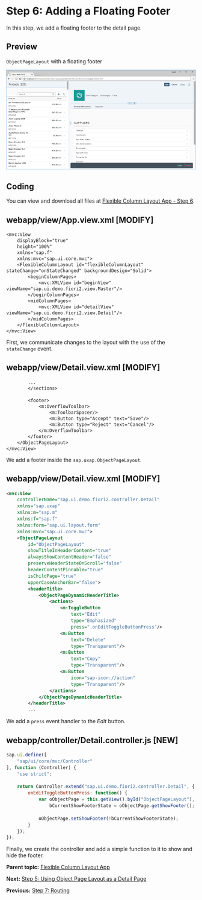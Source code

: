 <!-- loio555ed73903b34c70a23ba13af1a5d71e -->

# Step 6: Adding a Floating Footer

In this step, we add a floating footer to the detail page.



<a name="loio555ed73903b34c70a23ba13af1a5d71e__section_ed2_4dd_lbb"/>

## Preview

   
  
<a name="loio555ed73903b34c70a23ba13af1a5d71e__fig_r1j_pst_mr"/>`ObjectPageLayout` with a floating footer

 ![](images/Floating_Footer_Fiori_2_0_Tutorial_24122e0.png "ObjectPageLayout with a floating footer") 



<a name="loio555ed73903b34c70a23ba13af1a5d71e__section_fd2_4dd_lbb"/>

## Coding

You can view and download all files at [Flexible Column Layout App - Step 6](https://ui5.sap.com/#/sample/sap.f.tutorial.fiori2.06/preview).



<a name="loio555ed73903b34c70a23ba13af1a5d71e__section_jtj_mnj_l4b"/>

## webapp/view/App.view.xml \[MODIFY\]

```
<mvc:View
	displayBlock="true"
	height="100%"
	xmlns="sap.f"
	xmlns:mvc="sap.ui.core.mvc">
	<FlexibleColumnLayout id="flexibleColumnLayout" stateChange="onStateChanged" backgroundDesign="Solid">
		<beginColumnPages>
			<mvc:XMLView id="beginView" viewName="sap.ui.demo.fiori2.view.Master"/>
		</beginColumnPages>
		<midColumnPages>
			<mvc:XMLView id="detailView" viewName="sap.ui.demo.fiori2.view.Detail"/>
		</midColumnPages>
	</FlexibleColumnLayout>
</mvc:View>
```

First, we communicate changes to the layout with the use of the `stateChange` event.



<a name="loio555ed73903b34c70a23ba13af1a5d71e__section_dp4_lnj_l4b"/>

## webapp/view/Detail.view.xml \[MODIFY\]

```
		...
		</sections>

		<footer>
			<m:OverflowToolbar>
				<m:ToolbarSpacer/>
				<m:Button type="Accept" text="Save"/>
				<m:Button type="Reject" text="Cancel"/>
			</m:OverflowToolbar>
		</footer>
	</ObjectPageLayout>
</mvc:View>
```

We add a footer inside the `sap.uxap.ObjectPageLayout`.



<a name="loio555ed73903b34c70a23ba13af1a5d71e__section_nq4_knj_l4b"/>

## webapp/view/Detail.view.xml \[MODIFY\]

```xml
<mvc:View
	controllerName="sap.ui.demo.fiori2.controller.Detail"
	xmlns="sap.uxap"
	xmlns:m="sap.m"
	xmlns:f="sap.f"
	xmlns:form="sap.ui.layout.form"
	xmlns:mvc="sap.ui.core.mvc">
	<ObjectPageLayout
		id="ObjectPageLayout"
		showTitleInHeaderContent="true"
		alwaysShowContentHeader="false"
		preserveHeaderStateOnScroll="false"
		headerContentPinnable="true"
		isChildPage="true"
		upperCaseAnchorBar="false">
		<headerTitle>
			<ObjectPageDynamicHeaderTitle>
				<actions>
					<m:ToggleButton
						text="Edit"
						type="Emphasized"
						press=".onEditToggleButtonPress"/>
					<m:Button
						text="Delete"
						type="Transparent"/>
					<m:Button
						text="Copy"
						type="Transparent"/>
					<m:Button
						icon="sap-icon://action"
						type="Transparent"/>
				</actions>
			</ObjectPageDynamicHeaderTitle>
		</headerTitle>
		...
```

We add a `press` event handler to the *Edit* button.



<a name="loio555ed73903b34c70a23ba13af1a5d71e__section_z1v_jnj_l4b"/>

## webapp/controller/Detail.controller.js \[NEW\]

```js
sap.ui.define([
	"sap/ui/core/mvc/Controller"
], function (Controller) {
	"use strict";

	return Controller.extend("sap.ui.demo.fiori2.controller.Detail", {
		onEditToggleButtonPress: function() {
			var oObjectPage = this.getView().byId("ObjectPageLayout"),
				bCurrentShowFooterState = oObjectPage.getShowFooter();

			oObjectPage.setShowFooter(!bCurrentShowFooterState);
		}
	});
});
```

Finally, we create the controller and add a simple function to it to show and hide the footer.

**Parent topic:** [Flexible Column Layout App](flexible-column-layout-app-c4de2df.md "In this tutorial, we showcase how to structure your SAPUI5 app using the layout patterns that comply with the SAP Fiori design guidelines.")

**Next:** [Step 5: Using Object Page Layout as a Detail Page](step-5-using-object-page-layout-as-a-detail-page-d1ffe61.md "In this step, we add sap.uxap.ObjectPageLayout to the detail page to display more information about each product.")

**Previous:** [Step 7: Routing](step-7-routing-7f65131.md "In this step, we utilize the sap.f.routing.Router.")

